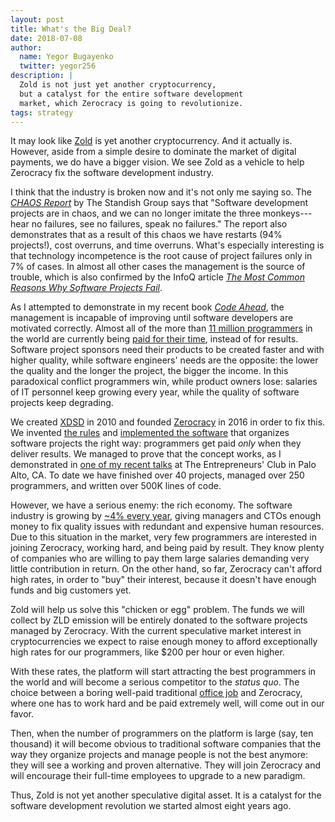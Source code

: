 ```yaml
---
layout: post
title: What's the Big Deal?
date: 2018-07-08
author:
  name: Yegor Bugayenko
  twitter: yegor256
description: |
  Zold is not just yet another cryptocurrency,
  but a catalyst for the entire software development
  market, which Zerocracy is going to revolutionize.
tags: strategy
---
```


It may look like [Zold](http://www.zold.io) is yet another cryptocurrency.
And it actually is.
However, aside from a simple desire to dominate the market of digital payments, we do have a bigger vision.
We see Zold as a vehicle to help Zerocracy fix the software development industry.

<!--more-->

I think that the industry is broken now and it's not only me saying so.
The [_CHAOS Report_](https://www.projectsmart.co.uk/white-papers/chaos-report.pdf)
by The Standish Group says that "Software development projects
are in chaos, and we can no longer imitate the three monkeys---hear no failures,
see no failures, speak no failures." The report also demonstrates that as a
result of this chaos we have restarts (94% projects!), cost overruns, and time
overruns. What's especially interesting is that technology incompetence is
the root cause of project failures only in 7% of cases. In almost all other cases
the management is the source of trouble, which is also confirmed by the InfoQ article
[_The Most Common Reasons Why Software Projects Fail_](https://www.infoq.com/articles/software-failure-reasons).

As I attempted to demonstrate in my recent book [_Code Ahead_](https://www.yegor256.com/code-ahead.html),
the management is incapable of improving until software developers
are motivated correctly. Almost all of the more than
[11 million programmers](https://www.infoq.com/news/2014/01/IDC-software-developers)
in the world are currently being [paid for their time](https://www.yegor256.com/2015/07/21/hourly-pay-modern-slavery.html),
instead of for results.
Software project sponsors need their products to be created faster and with
higher quality, while software engineers' needs are the opposite:
the lower the quality and the longer the project, the bigger the income.
In this paradoxical conflict programmers win, while product owners lose:
salaries of IT personnel keep growing every year,
while the quality of software projects keep degrading.

We created [XDSD](https://www.xdsd.org) in 2010 and founded [Zerocracy](https://www.zerocracy.com)
in 2016 in order to fix this. We invented [the rules](http://www.zerocracy.com/policy.html) and
[implemented the software](https://www.yegor256.com/2018/03/21/zerocracy-announcement.html) that
organizes software projects the right way: programmers get paid _only_ when
they deliver results. We managed to prove
that the concept works, as I demonstrated in
[one of my recent talks](https://www.youtube.com/watch?v=qRZYJGYdrwk)
at The Entrepreneurs' Club in Palo Alto, CA. To date we have finished over 40 projects,
managed over 250 programmers, and written over 500K lines of code.

However, we have a serious enemy: the rich economy. The software industry is growing
by [~4% every year](https://www.morganstanley.com/ideas/software-sector-growth),
giving managers and CTOs enough money to fix quality
issues with redundant and expensive human resources. Due to this
situation in the market, very few programmers are interested in joining
Zerocracy, working hard, and being paid by result. They know plenty of companies
who are willing to pay them large salaries demanding very little contribution in return.
On the other hand, so far, Zerocracy can't afford high rates, in order to
"buy" their interest, because it doesn't have enough funds and big customers yet.

Zold will help us solve this "chicken or egg" problem.
The funds we will collect by ZLD emission will be entirely donated to the
software projects managed by Zerocracy. With the current speculative
market interest in cryptocurrencies we expect to raise enough money
to afford exceptionally high rates for our programmers, like $200 per hour or even higher.

With these rates, the platform will start attracting the best programmers in
the world and will become a serious competitor to the _status quo_.
The choice between a boring well-paid traditional [office job](https://www.yegor256.com/2015/10/06/how-to-be-good-office-slave.html)
and Zerocracy, where one has to work hard and be paid extremely well,
will come out in our favor.

Then, when the number of programmers on the platform is large (say, ten thousand)
it will become obvious to traditional software companies that the way
they organize projects and manage people is not the best anymore:
they will see a working and proven alternative. They will join Zerocracy and will
encourage their full-time employees to upgrade to a new paradigm.

Thus, Zold is not yet another speculative digital asset.
It is a catalyst for the software development revolution
we started almost eight years ago.

